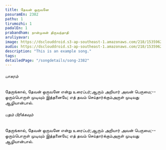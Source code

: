 ```yaml
---
title: தேவன் ஒருவனே
pasuramEn: 2382
pathu: 1
tirumozhi: 1
padalEn: 1
prabandham: நான்முகன் திருவந்தாதி
aruliyavar: 
image: https://dsclouddroid.s3-ap-southeast-1.amazonaws.com/218/1535962216.jpg
audio: https://dsclouddroid.s3-ap-southeast-1.amazonaws.com/218/1535962067.m4a
description: "This is an example song."
tags: 
detailedPage: "/songdetails/song-2382"
---
```

###### பாசுரம்

தேருங்கால், தேவன் ஒருவனே என்று உரைப்பர்;ஆரும் அறியார் அவன் பெருமை;-- ஓரும்பொருள் முடிவும் இத்தனையே; எத் தவம் செய்தார்க்கும்அருள் முடிவது ஆழியான்பால்.

###### பதம் பிரிக்கவும்

தேருங்கால், தேவன் ஒருவனே என்று உரைப்பர்;ஆரும் அறியார் அவன் பெருமை;-- ஓரும்பொருள் முடிவும் இத்தனையே; எத் தவம் செய்தார்க்கும்அருள் முடிவது ஆழியான்பால்.